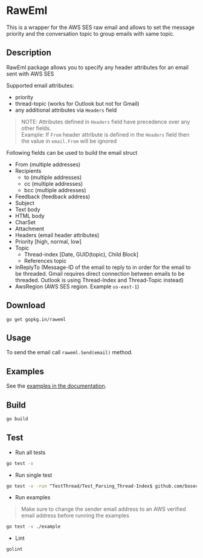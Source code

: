 RawEml
=========
This is a wrapper for the AWS SES raw email and allows to set the message priority and the conversation topic to group emails with same topic.

## Description

RawEml package allows you to specify any header attributes for an email sent with AWS SES 

Supported email attributes:
- priority 
- thread-topic (works for Outlook but not for Gmail)
- any additional attributes via `Headers` field

>NOTE: Attributes defined in `Headers` field have precedence over any other fields.  
Example: If `From` header attribute is defined in the `Headers` field then the value in `email.From` will be ignored

Following fields can be used to build the email struct
- From      (multiple addresses)
- Recipients
    - to		(multiple addresses)
    - cc		(multiple addresses)
    - bcc		(multiple addresses)
- Feedback      (feedback address)
- Subject
- Text body
- HTML body
- CharSet
- Attachment
- Headers       (email header attributes)
- Priority		[high, normal, low]
- Topic
    - Thread-index	[Date, GUID(topic), Child Block]
    - References 		topic
- InReplyTo     (Message-ID of the email to reply to in order for the email to be threaded. Gmail requires direct connection between emails to be threaded. Outlook is using Thread-Index and Thread-Topic instead)
- AwsRegion     (AWS SES region. Example `us-east-1`)

## Download

`go get gopkg.in/raweml`

## Usage

To send the email call `raweml.Send(email)` method.  


## Examples

See the [examples in the documentation](https://godoc.org/gopkg.in/raweml#example-package).


## Build

```bash
go build
```

## Test

- Run all tests
```bash
go test -v
```

- Run single test
```bash
go test -v -run ^TestThread/Test_Parsing_Thread-Index$ github.com/boseca/raweml
```

- Run examples
>Make sure to change the sender email address to an AWS verified email address before running the examples
```bash
go test -v ./example
```
- Lint
```bash
golint
```
